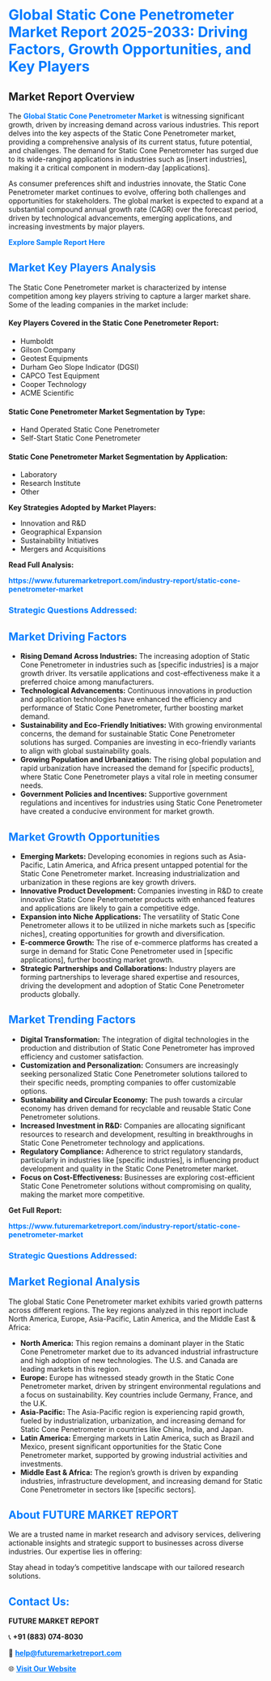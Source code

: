 <h1 style="color: #007BFF;">Global Static Cone Penetrometer Market Report 2025-2033: Driving Factors, Growth Opportunities, and Key Players</h1>

<section id="overview">
<h2>Market Report Overview</h2>
<p>The <a href="https://www.futuremarketreport.com/industry-report/static-cone-penetrometer-market" style="color: #007BFF; text-decoration: none;"><strong>Global Static Cone Penetrometer Market</strong></a> is witnessing significant growth, driven by increasing demand across various industries. This report delves into the key aspects of the Static Cone Penetrometer market, providing a comprehensive analysis of its current status, future potential, and challenges. The demand for Static Cone Penetrometer has surged due to its wide-ranging applications in industries such as [insert industries], making it a critical component in modern-day [applications].</p>
<p>As consumer preferences shift and industries innovate, the Static Cone Penetrometer market continues to evolve, offering both challenges and opportunities for stakeholders. The global market is expected to expand at a substantial compound annual growth rate (CAGR) over the forecast period, driven by technological advancements, emerging applications, and increasing investments by major players.</p>
</section>

<section id="overview">
<p><a href="https://www.futuremarketreport.com/request-sample/reportId=83792" style="color: #007BFF; text-decoration: none;"><strong>Explore Sample Report Here</strong></a></p>
</section>

<section id="key-players">
<h2 style="color: #007BFF;">Market Key Players Analysis</h2>
<p>The Static Cone Penetrometer market is characterized by intense competition among key players striving to capture a larger market share. Some of the leading companies in the market include:</p>
<h4>Key Players Covered in the Static Cone Penetrometer Report:</h4>
<ul><li>Humboldt</li><li>Gilson Company</li><li>Geotest Equipments</li><li>Durham Geo Slope Indicator (DGSI)</li><li>CAPCO Test Equipment</li><li>Cooper Technology</li><li>ACME Scientific</li></ul>
<h4>Static Cone Penetrometer Market Segmentation by Type:</h4>
<ul><li>Hand Operated Static Cone Penetrometer</li><li>Self-Start Static Cone Penetrometer</li></ul>

<h4>Static Cone Penetrometer Market Segmentation by Application:</h4>
<ul><li>Laboratory</li><li>Research Institute</li><li>Other</li></ul>
<p><strong>Key Strategies Adopted by Market Players:</strong></p>
<ul>
<li>Innovation and R&D</li>
<li>Geographical Expansion</li>
<li>Sustainability Initiatives</li>
<li>Mergers and Acquisitions</li>
</ul>
</section>

<section>
<p><strong>Read Full Analysis: </strong></p><a href="https://www.futuremarketreport.com/industry-report/static-cone-penetrometer-market" style="color: #007BFF; text-decoration: none;"><strong>https://www.futuremarketreport.com/industry-report/static-cone-penetrometer-market</strong></a>
<h3 style="color: #007BFF;">Strategic Questions Addressed:</h3>
</section>

<section id="driving-factors">
<h2 style="color: #007BFF;">Market Driving Factors</h2>
<ul>
<li><strong>Rising Demand Across Industries:</strong> The increasing adoption of Static Cone Penetrometer in industries such as [specific industries] is a major growth driver. Its versatile applications and cost-effectiveness make it a preferred choice among manufacturers.</li>
<li><strong>Technological Advancements:</strong> Continuous innovations in production and application technologies have enhanced the efficiency and performance of Static Cone Penetrometer, further boosting market demand.</li>
<li><strong>Sustainability and Eco-Friendly Initiatives:</strong> With growing environmental concerns, the demand for sustainable Static Cone Penetrometer solutions has surged. Companies are investing in eco-friendly variants to align with global sustainability goals.</li>
<li><strong>Growing Population and Urbanization:</strong> The rising global population and rapid urbanization have increased the demand for [specific products], where Static Cone Penetrometer plays a vital role in meeting consumer needs.</li>
<li><strong>Government Policies and Incentives:</strong> Supportive government regulations and incentives for industries using Static Cone Penetrometer have created a conducive environment for market growth.</li>
</ul>
</section>

<section id="growth-opportunities">
<h2 style="color: #007BFF;">Market Growth Opportunities</h2>
<ul>
<li><strong>Emerging Markets:</strong> Developing economies in regions such as Asia-Pacific, Latin America, and Africa present untapped potential for the Static Cone Penetrometer market. Increasing industrialization and urbanization in these regions are key growth drivers.</li>
<li><strong>Innovative Product Development:</strong> Companies investing in R&D to create innovative Static Cone Penetrometer products with enhanced features and applications are likely to gain a competitive edge.</li>
<li><strong>Expansion into Niche Applications:</strong> The versatility of Static Cone Penetrometer allows it to be utilized in niche markets such as [specific niches], creating opportunities for growth and diversification.</li>
<li><strong>E-commerce Growth:</strong> The rise of e-commerce platforms has created a surge in demand for Static Cone Penetrometer used in [specific applications], further boosting market growth.</li>
<li><strong>Strategic Partnerships and Collaborations:</strong> Industry players are forming partnerships to leverage shared expertise and resources, driving the development and adoption of Static Cone Penetrometer products globally.</li>
</ul>
</section>

<section id="trending-factors">
<h2 style="color: #007BFF;">Market Trending Factors</h2>
<ul>
<li><strong>Digital Transformation:</strong> The integration of digital technologies in the production and distribution of Static Cone Penetrometer has improved efficiency and customer satisfaction.</li>
<li><strong>Customization and Personalization:</strong> Consumers are increasingly seeking personalized Static Cone Penetrometer solutions tailored to their specific needs, prompting companies to offer customizable options.</li>
<li><strong>Sustainability and Circular Economy:</strong> The push towards a circular economy has driven demand for recyclable and reusable Static Cone Penetrometer solutions.</li>
<li><strong>Increased Investment in R&D:</strong> Companies are allocating significant resources to research and development, resulting in breakthroughs in Static Cone Penetrometer technology and applications.</li>
<li><strong>Regulatory Compliance:</strong> Adherence to strict regulatory standards, particularly in industries like [specific industries], is influencing product development and quality in the Static Cone Penetrometer market.</li>
<li><strong>Focus on Cost-Effectiveness:</strong> Businesses are exploring cost-efficient Static Cone Penetrometer solutions without compromising on quality, making the market more competitive.</li>
</ul>
</section>

<section>
<p><strong>Get Full Report: </strong></p><a href="https://www.futuremarketreport.com/industry-report/static-cone-penetrometer-market" style="color: #007BFF; text-decoration: none;"><strong>https://www.futuremarketreport.com/industry-report/static-cone-penetrometer-market</strong></a>
<h3 style="color: #007BFF;">Strategic Questions Addressed:</h3>
</section>


<section id="regional-analysis">
<h2 style="color: #007BFF;">Market Regional Analysis</h2>
<p>The global Static Cone Penetrometer market exhibits varied growth patterns across different regions. The key regions analyzed in this report include North America, Europe, Asia-Pacific, Latin America, and the Middle East & Africa:</p>
<ul>
<li><strong>North America:</strong> This region remains a dominant player in the Static Cone Penetrometer market due to its advanced industrial infrastructure and high adoption of new technologies. The U.S. and Canada are leading markets in this region.</li>
<li><strong>Europe:</strong> Europe has witnessed steady growth in the Static Cone Penetrometer market, driven by stringent environmental regulations and a focus on sustainability. Key countries include Germany, France, and the U.K.</li>
<li><strong>Asia-Pacific:</strong> The Asia-Pacific region is experiencing rapid growth, fueled by industrialization, urbanization, and increasing demand for Static Cone Penetrometer in countries like China, India, and Japan.</li>
<li><strong>Latin America:</strong> Emerging markets in Latin America, such as Brazil and Mexico, present significant opportunities for the Static Cone Penetrometer market, supported by growing industrial activities and investments.</li>
<li><strong>Middle East & Africa:</strong> The region’s growth is driven by expanding industries, infrastructure development, and increasing demand for Static Cone Penetrometer in sectors like [specific sectors].</li>
</ul>
</section>

<footer>
<h2 style="color: #007BFF;">About FUTURE MARKET REPORT</h2>
<p>We are a trusted name in market research and advisory services, delivering actionable insights and strategic support to businesses across diverse industries. Our expertise lies in offering:</p>

<p>Stay ahead in today’s competitive landscape with our tailored research solutions.</p>

<h2 style="color: #007BFF;">Contact Us:</h2>
<p><strong>FUTURE MARKET REPORT</strong></p>
<p>📞 <strong>+91 (883) 074-8030</strong></p>
<p>📧 <strong><a href="mailto:help@futuremarketreport.com" style="color: #007BFF;">help@futuremarketreport.com</a></strong></p>
<p>🌐 <strong><a href="https://www.futuremarketreport.com/" style="color: #007BFF;">Visit Our Website</a></strong></p>
</footer>